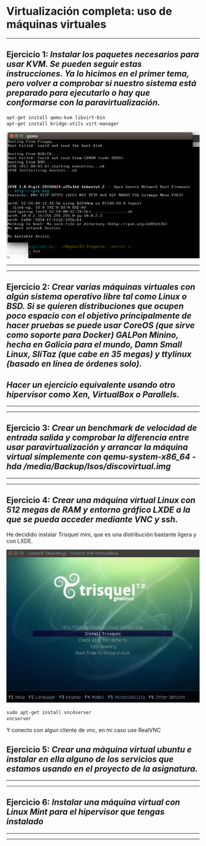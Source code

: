 # Virtualización completa: uso de máquinas virtuales


---
## Ejercicio 1: *Instalar los paquetes necesarios para usar KVM. Se pueden seguir estas instrucciones. Ya lo hicimos en el primer tema, pero volver a comprobar si nuestro sistema está preparado para ejecutarlo o hay que conformarse con la paravirtualización.*

~~~
apt-get install qemu-kvm libvirt-bin  
apt-get install bridge-utils virt-manager
~~~

![kvm](imgs/kvm.png)

---

---

## Ejercicio 2: *Crear varias máquinas virtuales con algún sistema operativo libre tal como Linux o BSD. Si se quieren distribuciones que ocupen poco espacio con el objetivo principalmente de hacer pruebas se puede usar CoreOS (que sirve como soporte para Docker) GALPon Minino, hecha en Galicia para el mundo, Damn Small Linux, SliTaz (que cabe en 35 megas) y ttylinux (basado en línea de órdenes solo).*

## *Hacer un ejercicio equivalente usando otro hipervisor como Xen, VirtualBox o Parallels.*

---

---

## Ejercicio 3: *Crear un benchmark de velocidad de entrada salida y comprobar la diferencia entre usar paravirtualización y arrancar la máquina virtual simplemente con qemu-system-x86_64 -hda /media/Backup/Isos/discovirtual.img*

---

---

## Ejercicio 4: *Crear una máquina virtual Linux con 512 megas de RAM y entorno gráfico LXDE a la que se pueda acceder mediante VNC y ssh.*

He decidido instalar Trisquel mini, que es una distribución bastante ligera y con LXDE.

![trisquel](imgs/trisquel1.png)

~~~
sudo apt-get install vnc4server
vncserver
~~~

Y conecto con algun cliente de vnc, en mi caso use RealVNC

## Ejercicio 5: *Crear una máquina virtual ubuntu e instalar en ella alguno de los servicios que estamos usando en el proyecto de la asignatura.*

---

---

## Ejercicio 6: *Instalar una máquina virtual con Linux Mint para el hipervisor que tengas instalado*

---

---
